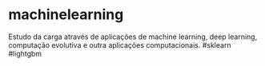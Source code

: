 # machinelearning
Estudo da carga através de aplicações de machine learning, deep learning, computação evolutiva e outra aplicações computacionais. #sklearn #lightgbm

